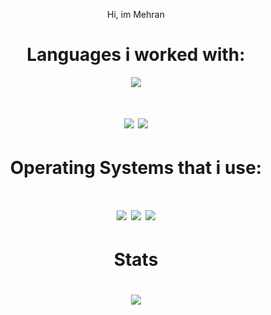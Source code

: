 <p align="center"> Hi, im Mehran </p>
<div align="center">

<h1> Languages i worked with: </h1>
  <a href="https://www.python.org/">
    <img src="https://img.shields.io/badge/Python-white?logo=python" />
  </a>
  <h1>
    <img src="https://img.shields.io/badge/C++-blue?logo=Cplusplus" />
    <img src="https://img.shields.io/badge/CSharp-blue?logo=C#" />
    </a>
  <h1> Operating Systems that i use:<h1>
    <img src="https://img.shields.io/badge/Fedora-black?logo=fedora&logoColor=blue" />
    </a>
    <img src="https://img.shields.io/badge/Windows%2010-black?logo=windows&logoColor=white" />
    <img src="https://img.shields.io/badge/Arch%20Linux-black?logo=Arch-linux&logoColor=blue" />
    </a>
  <h1> Stats <h1>
  <a href="https://github.com/MehranSpL">
    <img src="https://github-readme-stats.vercel.app/api?username=mehranspl&show_icons=true&theme=synthwave" />

